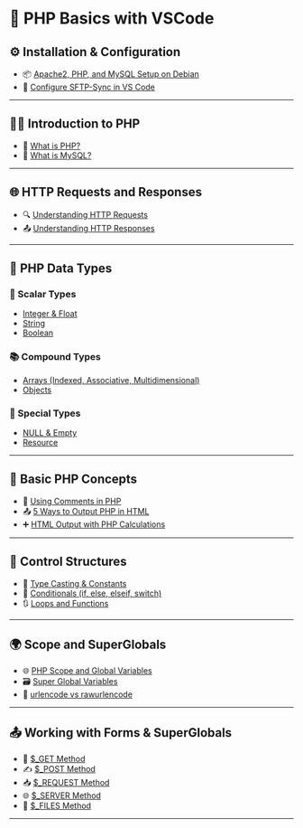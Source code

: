 
# 📘 PHP Basics with VSCode

## ⚙️ Installation & Configuration

* 📦 [Apache2, PHP, and MySQL Setup on Debian](https://github.com/nikhilpatidar01/Web-Application-Penetration-Testing/blob/Master/1.%20PHP%20Basics%20with%20VSCode/1.%20PHP%2C%20VSCode%2C%20Server%20Setup/1.%20Debian%20Apache2%20PHP%20MySQL%20Install%20and%20Setup.md)
* 🔄 [Configure SFTP-Sync in VS Code](https://github.com/nikhilpatidar01/Web-Application-Penetration-Testing/blob/Master/1.%20PHP%20Basics%20with%20VSCode/1.%20PHP%2C%20VSCode%2C%20Server%20Setup/2.%20sftp-sync%20in%20VS%20Code.md#-how-to-install-and-set-up-sftp-sync-by-natizyskunk)

---

## 🧑‍💻 Introduction to PHP

* 📖 [What is PHP?](https://github.com/nikhilpatidar01/Web-Application-Penetration-Testing/blob/Master/1.%20PHP%20Basics%20with%20VSCode/2.%20Introduction%20of%20PHP/1.%20What%20is%20PHP.md#-php)
* 💾 [What is MySQL?](https://github.com/nikhilpatidar01/Web-Application-Penetration-Testing/blob/Master/1.%20PHP%20Basics%20with%20VSCode/2.%20Introduction%20of%20PHP/2.%20What%20is%20MySQL.md#-mysql)

---

## 🌐 HTTP Requests and Responses

* 🔍 [Understanding HTTP Requests](https://github.com/nikhilpatidar01/Web-Application-Penetration-Testing/blob/Master/1.%20PHP%20Basics%20with%20VSCode/3.%20HTTP%20Concepts/1.%20HTTP%20Requests%20and%20Responses.md#-web-fundamentals)
* 📤 [Understanding HTTP Responses](https://github.com/nikhilpatidar01/Web-Application-Penetration-Testing/blob/Master/1.%20PHP%20Basics%20with%20VSCode/3.%20HTTP%20Concepts/1.%20HTTP%20Requests%20and%20Responses.md#2%EF%B8%8F%E2%83%A3-what-is-an-http-response)

---

## 🧱 PHP Data Types

### 🔢 Scalar Types

* [Integer & Float](https://github.com/nikhilpatidar01/Web-Application-Penetration-Testing/blob/Master/1.%20PHP%20Basics%20with%20VSCode/4.%20PHP%20Data%20Types/1.%20Scalar%20Types/1.%20Integer%20and%20Float.md)
* [String](https://github.com/nikhilpatidar01/Web-Application-Penetration-Testing/blob/Master/1.%20PHP%20Basics%20with%20VSCode/4.%20PHP%20Data%20Types/1.%20Scalar%20Types/2.%20String.md)
* [Boolean](https://github.com/nikhilpatidar01/Web-Application-Penetration-Testing/blob/Master/1.%20PHP%20Basics%20with%20VSCode/4.%20PHP%20Data%20Types/1.%20Scalar%20Types/3.%20Boolean.md)

### 📚 Compound Types

* [Arrays (Indexed, Associative, Multidimensional)](https://github.com/nikhilpatidar01/Web-Application-Penetration-Testing/blob/Master/1.%20PHP%20Basics%20with%20VSCode/4.%20PHP%20Data%20Types/2.%20Compound%20Types/1.%20Arrays.md)
* [Objects](https://github.com/nikhilpatidar01/Web-Application-Penetration-Testing/blob/Master/1.%20PHP%20Basics%20with%20VSCode/4.%20PHP%20Data%20Types/2.%20Compound%20Types/2.%20Objects.md)

### 🧩 Special Types

* [NULL & Empty](https://github.com/nikhilpatidar01/Web-Application-Penetration-Testing/blob/Master/1.%20PHP%20Basics%20with%20VSCode/4.%20PHP%20Data%20Types/3.%20Special%20Types/1.%20NULL%20and%20Empty.md)
* [Resource](https://github.com/nikhilpatidar01/Web-Application-Penetration-Testing/blob/Master/1.%20PHP%20Basics%20with%20VSCode/4.%20PHP%20Data%20Types/3.%20Special%20Types/2.%20Resource.md)

---

## 📝 Basic PHP Concepts

* 💬 [Using Comments in PHP](https://github.com/nikhilpatidar01/Web-Application-Penetration-Testing/blob/Master/1.%20PHP%20Basics%20with%20VSCode/4.%20PHP%20Data%20Types/PHP%20Comments.md)
* 📤 [5 Ways to Output PHP in HTML](https://github.com/nikhilpatidar01/Web-Application-Penetration-Testing/blob/Master/1.%20PHP%20Basics%20with%20VSCode/4.%20PHP%20Data%20Types/PHP%20HTML%20Output%205%20Methods.md)
* ➕ [HTML Output with PHP Calculations](https://github.com/nikhilpatidar01/Web-Application-Penetration-Testing/blob/Master/1.%20PHP%20Basics%20with%20VSCode/4.%20PHP%20Data%20Types/PHP%20for%20%20Calculations.md)

---

## 🧠 Control Structures

* 🔁 [Type Casting & Constants](https://github.com/nikhilpatidar01/Web-Application-Penetration-Testing/blob/Master/1.%20PHP%20Basics%20with%20VSCode/5.%20Control%20Structures/1.%20Type%20Casting%20and%20Constants.md)
* 🔄 [Conditionals (if, else, elseif, switch)](https://github.com/nikhilpatidar01/Web-Application-Penetration-Testing/blob/Master/1.%20PHP%20Basics%20with%20VSCode/5.%20Control%20Structures/2.%20Conditional%20If%20and%20Switch%20Statements.md)
* 🔃 [Loops and Functions](https://github.com/nikhilpatidar01/Web-Application-Penetration-Testing/blob/Master/1.%20PHP%20Basics%20with%20VSCode/5.%20Control%20Structures/3.%20Loops%20in%20PHP.md)

---

## 🌍 Scope and SuperGlobals

* 🌐 [PHP Scope and Global Variables](https://github.com/nikhilpatidar01/Web-Application-Penetration-Testing/blob/Master/1.%20PHP%20Basics%20with%20VSCode/6.%20Superglobals%20and%20Scope/1.%20Scope%20and%20Global%20Variables.md)
* 🗃️ [Super Global Variables](https://github.com/nikhilpatidar01/Web-Application-Penetration-Testing/blob/Master/1.%20PHP%20Basics%20with%20VSCode/6.%20Superglobals%20and%20Scope/2.%20Super%20Global%20Variables.md)
* 🧪 [urlencode vs rawurlencode](https://github.com/nikhilpatidar01/Web-Application-Penetration-Testing/blob/Master/1.%20PHP%20Basics%20with%20VSCode/6.%20Superglobals%20and%20Scope/Urlencode%20and%20Rawurlencode.md)

---

## 📤 Working with Forms & SuperGlobals

* 🔎 [$\_GET Method](https://github.com/nikhilpatidar01/Web-Application-Penetration-Testing/blob/Master/1.%20PHP%20Basics%20with%20VSCode/7.%20SuperGlobals%20and%20Forms/1.%20%24_GET%20Method.md)
* ✍️ [$\_POST Method](https://github.com/nikhilpatidar01/Web-Application-Penetration-Testing/blob/Master/1.%20PHP%20Basics%20with%20VSCode/7.%20SuperGlobals%20and%20Forms/2.%20%24_POST%20Method.md)
* 📥 [$\_REQUEST Method](https://github.com/nikhilpatidar01/Web-Application-Penetration-Testing/blob/Master/1.%20PHP%20Basics%20with%20VSCode/7.%20SuperGlobals%20and%20Forms/3.%20%24_REQUEST%20%20Method.md)
* 🌐 [$\_SERVER Method](https://github.com/nikhilpatidar01/Web-Application-Penetration-Testing/blob/Master/1.%20PHP%20Basics%20with%20VSCode/7.%20SuperGlobals%20and%20Forms/4.%20%24_SERVER%20Method.md)
* 📎 [$\_FILES Method](https://github.com/nikhilpatidar01/Web-Application-Penetration-Testing/blob/Master/1.%20PHP%20Basics%20with%20VSCode/7.%20SuperGlobals%20and%20Forms/5.%20%24_FILES%20Method.md)

---

